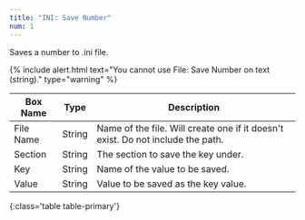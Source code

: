 ```yaml
---
title: "INI: Save Number"
num: 1
---
```


Saves a number to .ini file.

{% include alert.html text="You cannot use File: Save Number on text (string)." type="warning" %} 

| Box Name | Type | Description | 
|-------|--------|--------
|File Name|	String	|Name of the file. Will create one if it doesn't exist. Do not include the path.
|Section|	String|	The section to save the key under.
|Key	|String	|Name of the value to be saved.
|Value|	String|	Value to be saved as the key value.
{:class='table table-primary'}









